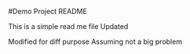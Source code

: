 #Demo Project README

This is a simple read me file
Updated

Modified for diff purpose
Assuming not a big problem